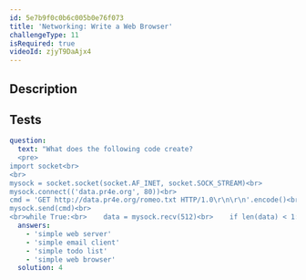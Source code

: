 ```yaml
---
id: 5e7b9f0c0b6c005b0e76f073
title: 'Networking: Write a Web Browser'
challengeType: 11
isRequired: true
videoId: zjyT9DaAjx4
---
```


## Description
<section id='description'>

</section>

## Tests
<section id='tests'>

```yml
question:
  text: "What does the following code create?
  <pre>
import socket<br>
<br>
mysock = socket.socket(socket.AF_INET, socket.SOCK_STREAM)<br>
mysock.connect(('data.pr4e.org', 80))<br>
cmd = 'GET http://data.pr4e.org/romeo.txt HTTP/1.0\r\n\r\n'.encode()<br>
mysock.send(cmd)<br>
<br>while True:<br>    data = mysock.recv(512)<br>    if len(data) < 1:<br>        break<br>    print(data.decode(),end='')<br><br>mysock.close()</pre>"
  answers:
    - 'simple web server'
    - 'simple email client'
    - 'simple todo list'
    - 'simple web browser'
  solution: 4
  
```

</section>
